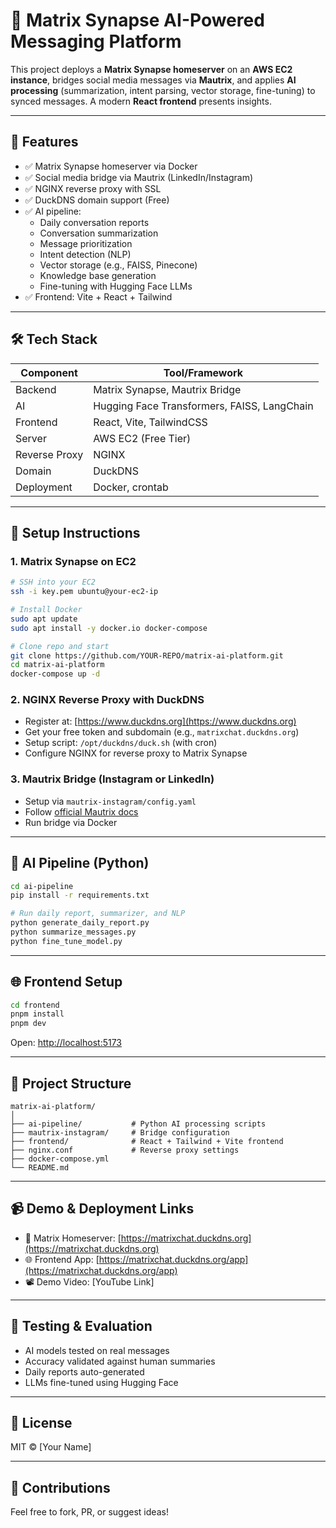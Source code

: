 # 🧠 Matrix Synapse AI-Powered Messaging Platform

This project deploys a **Matrix Synapse homeserver** on an **AWS EC2 instance**, bridges social media messages via **Mautrix**, and applies **AI processing** (summarization, intent parsing, vector storage, fine-tuning) to synced messages. A modern **React frontend** presents insights.

---

## 🚀 Features

- ✅ Matrix Synapse homeserver via Docker
- ✅ Social media bridge via Mautrix (LinkedIn/Instagram)
- ✅ NGINX reverse proxy with SSL
- ✅ DuckDNS domain support (Free)
- ✅ AI pipeline:
  - Daily conversation reports
  - Conversation summarization
  - Message prioritization
  - Intent detection (NLP)
  - Vector storage (e.g., FAISS, Pinecone)
  - Knowledge base generation
  - Fine-tuning with Hugging Face LLMs
- ✅ Frontend: Vite + React + Tailwind

---

## 🛠 Tech Stack

| Component     | Tool/Framework |
|---------------|----------------|
| Backend       | Matrix Synapse, Mautrix Bridge |
| AI            | Hugging Face Transformers, FAISS, LangChain |
| Frontend      | React, Vite, TailwindCSS |
| Server        | AWS EC2 (Free Tier) |
| Reverse Proxy | NGINX |
| Domain        | DuckDNS |
| Deployment    | Docker, crontab |

---

## 🧩 Setup Instructions

### 1. Matrix Synapse on EC2

```bash
# SSH into your EC2
ssh -i key.pem ubuntu@your-ec2-ip

# Install Docker
sudo apt update
sudo apt install -y docker.io docker-compose

# Clone repo and start
git clone https://github.com/YOUR-REPO/matrix-ai-platform.git
cd matrix-ai-platform
docker-compose up -d
````

### 2. NGINX Reverse Proxy with DuckDNS

* Register at: [https://www.duckdns.org](https://www.duckdns.org)
* Get your free token and subdomain (e.g., `matrixchat.duckdns.org`)
* Setup script: `/opt/duckdns/duck.sh` (with cron)
* Configure NGINX for reverse proxy to Matrix Synapse

### 3. Mautrix Bridge (Instagram or LinkedIn)

* Setup via `mautrix-instagram/config.yaml`
* Follow [official Mautrix docs](https://docs.mau.fi/bridges/)
* Run bridge via Docker

---

## 🤖 AI Pipeline (Python)

```bash
cd ai-pipeline
pip install -r requirements.txt

# Run daily report, summarizer, and NLP
python generate_daily_report.py
python summarize_messages.py
python fine_tune_model.py
```

---

## 🌐 Frontend Setup

```bash
cd frontend
pnpm install
pnpm dev
```

Open: [http://localhost:5173](http://localhost:5173)

---

## 📁 Project Structure

```
matrix-ai-platform/
│
├── ai-pipeline/           # Python AI processing scripts
├── mautrix-instagram/     # Bridge configuration
├── frontend/              # React + Tailwind + Vite frontend
├── nginx.conf             # Reverse proxy settings
├── docker-compose.yml
└── README.md
```

---

## 📹 Demo & Deployment Links

* 🔗 Matrix Homeserver: [https://matrixchat.duckdns.org](https://matrixchat.duckdns.org)
* 🌐 Frontend App: [https://matrixchat.duckdns.org/app](https://matrixchat.duckdns.org/app)
* 📽 Demo Video: \[YouTube Link]

---

## 🧪 Testing & Evaluation

* AI models tested on real messages
* Accuracy validated against human summaries
* Daily reports auto-generated
* LLMs fine-tuned using Hugging Face

---

## 📜 License

MIT © \[Your Name]

---

## 🤝 Contributions

Feel free to fork, PR, or suggest ideas!
